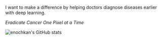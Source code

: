  I want to make a difference by helping doctors diagnose diseases earlier with deep learning.

_Eradicate Cancer One Pixel at a Time_

![enochkan's GitHub stats](https://github-readme-stats.vercel.app/api?username=enochkan&count_private=true&theme=radical)

<!--
**enochkan/enochkan** is a ✨ _special_ ✨ repository because its `README.md` (this file) appears on your GitHub profile.

Here are some ideas to get you started:

- 🔭 I’m currently working on ...
- 🌱 I’m currently learning ...
- 👯 I’m looking to collaborate on ...
- 🤔 I’m looking for help with ...
- 💬 Ask me about ...
- 📫 How to reach me: ...
- 😄 Pronouns: ...
- ⚡ Fun fact: ...
-->
